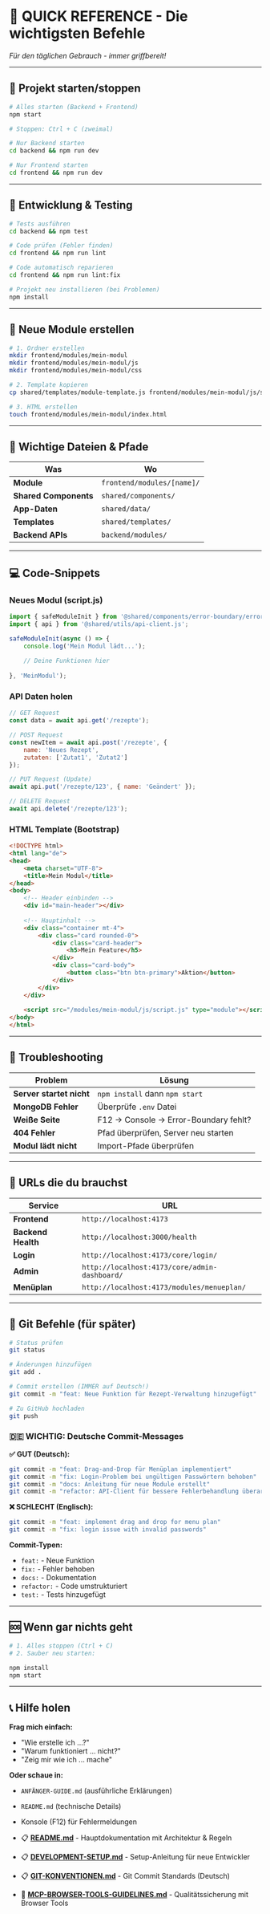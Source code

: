 # 🚀 **QUICK REFERENCE - Die wichtigsten Befehle**

*Für den täglichen Gebrauch - immer griffbereit!*

---

## 🎯 **Projekt starten/stoppen**

```bash
# Alles starten (Backend + Frontend)
npm start

# Stoppen: Ctrl + C (zweimal)

# Nur Backend starten
cd backend && npm run dev

# Nur Frontend starten  
cd frontend && npm run dev
```

---

## 🔧 **Entwicklung & Testing**

```bash
# Tests ausführen
cd backend && npm test

# Code prüfen (Fehler finden)
cd frontend && npm run lint

# Code automatisch reparieren
cd frontend && npm run lint:fix

# Projekt neu installieren (bei Problemen)
npm install
```

---

## 📁 **Neue Module erstellen**

```bash
# 1. Ordner erstellen
mkdir frontend/modules/mein-modul
mkdir frontend/modules/mein-modul/js
mkdir frontend/modules/mein-modul/css

# 2. Template kopieren
cp shared/templates/module-template.js frontend/modules/mein-modul/js/script.js

# 3. HTML erstellen
touch frontend/modules/mein-modul/index.html
```

---

## 🎨 **Wichtige Dateien & Pfade**

| Was | Wo |
|-----|-----|
| **Module** | `frontend/modules/[name]/` |
| **Shared Components** | `shared/components/` |
| **App-Daten** | `shared/data/` |
| **Templates** | `shared/templates/` |
| **Backend APIs** | `backend/modules/` |

---

## 💻 **Code-Snippets**

### **Neues Modul (script.js)**
```javascript
import { safeModuleInit } from '@shared/components/error-boundary/error-boundary.js';
import { api } from '@shared/utils/api-client.js';

safeModuleInit(async () => {
    console.log('Mein Modul lädt...');
    
    // Deine Funktionen hier
    
}, 'MeinModul');
```

### **API Daten holen**
```javascript
// GET Request
const data = await api.get('/rezepte');

// POST Request  
const newItem = await api.post('/rezepte', {
    name: 'Neues Rezept',
    zutaten: ['Zutat1', 'Zutat2']
});

// PUT Request (Update)
await api.put('/rezepte/123', { name: 'Geändert' });

// DELETE Request
await api.delete('/rezepte/123');
```

### **HTML Template (Bootstrap)**
```html
<!DOCTYPE html>
<html lang="de">
<head>
    <meta charset="UTF-8">
    <title>Mein Modul</title>
</head>
<body>
    <!-- Header einbinden -->
    <div id="main-header"></div>
    
    <!-- Hauptinhalt -->
    <div class="container mt-4">
        <div class="card rounded-0">
            <div class="card-header">
                <h5>Mein Feature</h5>
            </div>
            <div class="card-body">
                <button class="btn btn-primary">Aktion</button>
            </div>
        </div>
    </div>
    
    <script src="/modules/mein-modul/js/script.js" type="module"></script>
</body>
</html>
```

---

## 🚨 **Troubleshooting**

| Problem | Lösung |
|---------|---------|
| **Server startet nicht** | `npm install` dann `npm start` |
| **MongoDB Fehler** | Überprüfe `.env` Datei |
| **Weiße Seite** | F12 → Console → Error-Boundary fehlt? |
| **404 Fehler** | Pfad überprüfen, Server neu starten |
| **Modul lädt nicht** | Import-Pfade überprüfen |

---

## 🎯 **URLs die du brauchst**

| Service | URL |
|---------|-----|
| **Frontend** | `http://localhost:4173` |
| **Backend Health** | `http://localhost:3000/health` |
| **Login** | `http://localhost:4173/core/login/` |
| **Admin** | `http://localhost:4173/core/admin-dashboard/` |
| **Menüplan** | `http://localhost:4173/modules/menueplan/` |

---

## 📝 **Git Befehle (für später)**

```bash
# Status prüfen
git status

# Änderungen hinzufügen
git add .

# Commit erstellen (IMMER auf Deutsch!)
git commit -m "feat: Neue Funktion für Rezept-Verwaltung hinzugefügt"

# Zu GitHub hochladen
git push
```

### **🇩🇪 WICHTIG: Deutsche Commit-Messages**

**✅ GUT (Deutsch):**
```bash
git commit -m "feat: Drag-and-Drop für Menüplan implementiert"
git commit -m "fix: Login-Problem bei ungültigen Passwörtern behoben"
git commit -m "docs: Anleitung für neue Module erstellt"
git commit -m "refactor: API-Client für bessere Fehlerbehandlung überarbeitet"
```

**❌ SCHLECHT (Englisch):**
```bash
git commit -m "feat: implement drag and drop for menu plan"
git commit -m "fix: login issue with invalid passwords"
```

**Commit-Typen:**
- `feat:` - Neue Funktion
- `fix:` - Fehler behoben
- `docs:` - Dokumentation
- `refactor:` - Code umstrukturiert
- `test:` - Tests hinzugefügt

---

## 🆘 **Wenn gar nichts geht**

```bash
# 1. Alles stoppen (Ctrl + C)
# 2. Sauber neu starten:

npm install
npm start
```

---

## 📞 **Hilfe holen**

**Frag mich einfach:**
- "Wie erstelle ich ...?"
- "Warum funktioniert ... nicht?"
- "Zeig mir wie ich ... mache"

**Oder schaue in:**
- `ANFÄNGER-GUIDE.md` (ausführliche Erklärungen)
- `README.md` (technische Details)
- Konsole (F12) für Fehlermeldungen 

- 📋 [**README.md**](README.md) - Hauptdokumentation mit Architektur & Regeln
- 📋 [**DEVELOPMENT-SETUP.md**](DEVELOPMENT-SETUP.md) - Setup-Anleitung für neue Entwickler  
- 📋 [**GIT-KONVENTIONEN.md**](GIT-KONVENTIONEN.md) - Git Commit Standards (Deutsch)
- 🧪 [**MCP-BROWSER-TOOLS-GUIDELINES.md**](MCP-BROWSER-TOOLS-GUIDELINES.md) - Qualitätssicherung mit Browser Tools 